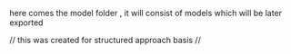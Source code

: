 here comes the model folder , it will consist of models which will be later exported 

// this was created for structured approach basis // 